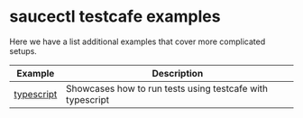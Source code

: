 # saucectl testcafe examples

Here we have a list additional examples that cover more complicated setups.

| Example | Description |
| ------- | ----------- |
| [typescript](typescript) | Showcases how to run tests using testcafe with typescript |